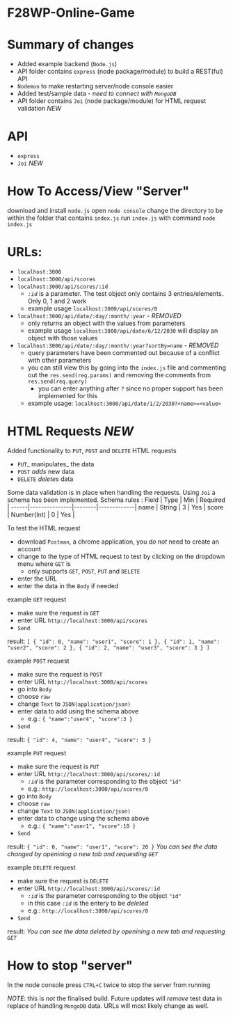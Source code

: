 # F28WP-Online-Game

# Summary of changes
- Added example backend (`Node.js`)
- API folder contains `express` (node package/module) to build a REST(ful) API
- `Nodemon` to make restarting server/node console easier
- Added test/sample data - _need to connect with `MongoDB`_
- API folder contains `Joi` (node package/module) for HTML request validation *NEW*

# API
- `express`
- `Joi` *NEW*

# How To Access/View "Server"
download and install `node.js`
open `node console`
change the directory to be within the folder that contains `index.js`
run `index.js` with command `node index.js`

# URLs:
- `localhost:3000`
- `localhost:3000/api/scores`
- `localhost:3000/api/scores/:id`
  - _`:id`_ is a parameter. The test object only contains 3 entries/elements. Only 0, 1 and 2 work
  - example usage `localhost:3000/api/scores/0`
- `localhost:3000/api/date/:day/:month/:year` - _REMOVED_
  - only returns an object with the values from parameters
  - example usage `localhost:3000/api/date/6/12/2030` will display an object with those values
- `localhost:3000/api/date/:day/:month/:year?sortBy=name` - _REMOVED_
  - query parameters have been commented out because of a conflict with other parameters
  - you can still view this by going into the `index.js` file and commenting out the `res.send(req.params)` and removing the comments from `res.send(req.query)`
    - you can enter anything after _`?`_ since no proper support has been implemented for this
  - example usage: `localhost:3000/api/date/1/2/2030?<name>=<value>`
  
# HTML Requests *NEW*
Added functionality to `PUT`, `POST` and `DELETE` HTML requests
- `PUT`_ manipulates_ the data
- `POST` _adds_ new data
- `DELETE` _deletes_ data

Some data validation is in place when handling the requests. Using `Joi` a schema has been implemented.
Schema rules :
Field |      Type     |  Min   |  Required   |
------|---------------|--------|-------------|
name  |  String       |    3   |    Yes      |
score |  Number(Int)  |    0   |    Yes      |

To test the HTML request
- download `Postman`, a chrome application, you _do not_ need to create an account
- change to the type of HTML request to test by clicking on the dropdown menu where `GET` is
  - only supports `GET`, `POST`, `PUT` and `DELETE`
- enter the URL
- enter the data in the `Body` if needed

example `GET` request
- make sure the request is `GET`
- enter URL `http://localhost:3000/api/scores`
- `Send`

result:
`[
  {
    "id": 0,
    "name": "user1",
    "score": 1
   },
    {
        "id": 1,
        "name": "user2",
        "score": 2
    },
    {
        "id": 2,
        "name": "user3",
        "score": 3
    }
]`

example `POST` request
- make sure the request is `POST`
- enter URL `http://localhost:3000/api/scores`
- go into `Body`
- choose `raw`
- change `Text` to `JSON(application/json)`
- enter data to add using the schema above
  - e.g.: `{
    "name":"user4",
    "score":3
  }`
- `Send`

result:
`{
    "id": 4,
    "name": "user4",
    "score": 3
}`

example `PUT` request
- make sure the request is `PUT`
- enter URL `http://localhost:3000/api/scores/:id`
  - _`:id`_ is the parameter corresponding to the object `"id"`
  - e.g.: `http://localhost:3000/api/scores/0`
- go into `Body`
- choose `raw`
- change `Text` to `JSON(application/json)`
- enter data to change using the schema above
  - e.g.: `{
    "name":"user1",
    "score":10
  }`
- `Send`

result:
`{
    "id": 0,
    "name": "user1",
    "score": 20
}`
_You can see the data changed by openining a new tab and requesting `GET`_

example `DELETE` request
- make sure the request is `DELETE`
- enter URL `http://localhost:3000/api/scores/:id`
  - _`:id`_ is the parameter corresponding to the object `"id"`
  - in this case _`:id`_ is the entery to be _deleted_
  - e.g.: `http://localhost:3000/api/scores/0`
- `Send`

result:
_You can see the data deleted by openining a new tab and requesting `GET`_

# How to stop "server"
In the node console press `CTRL+C` twice to stop the server from running

_NOTE_: this is _not_ the finalised build. Future updates will _remove_ test data in replace of handling `MongoDB` data. URLs will most likely change as well.
